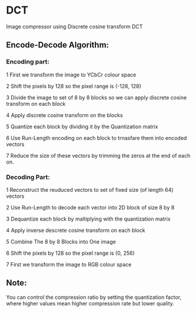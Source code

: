 # DCT
Image compressor using Discrete cosine transform DCT


## Encode-Decode Algorithm:

### Encoding part:

1 First we transform the image to YCbCr colour space

2 Shift the pixels by 128 so the pixel range is (-128, 128)

3 Divide the image to set of 8 by 8 blocks so we can apply discrete cosine transform on each block

4 Apply discrete cosine transform on the blocks

5 Quantize each block by dividing it by the Quantization matrix

6 Use Run-Length encoding on each block to trnasfare them into encoded vectors

7 Reduce the size of these vectors by trimming the zeros at the end of each on.


### Decoding Part:

1 Reconstruct the reuduced vectors to set of fixed size (of length 64) vectors

2 Use Run-Length to decode each vector into 2D block of size 8 by 8

3 Dequantize each block by maltiplying with the quantization matrix

4 Apply inverse descrete cosine transform on each block

5 Combine The 8 by 8 Blocks into One image

6 Shift the pixels by 128 so the pixel range is (0, 256)

7 First we transform the image to RGB colour space

## Note:
You can control the compression ratio by setting the quantization factor, where higher values mean higher compression rate but lower quality.

